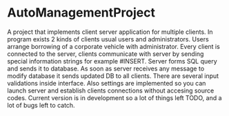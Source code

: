 # AutoManagementProject
A project that implements client server application for multiple clients. In program exists 2 kinds of clients usual users and administrators.
Users arrange borrowing of a corporate vehicle with administrator.
Every client is connected to the server, clients communicate with server by sending special information strings for example #INSERT. Server forms SQL query
and sends it to database. As soon as server receives any message to modify database it sends updated DB to all clients. There are several input validations inside interface.
Also settings are implemented so you can launch server and establish clients connections without accesing source codes.
Current version is in development so a lot of things left TODO, and a lot of bugs left to catch.
